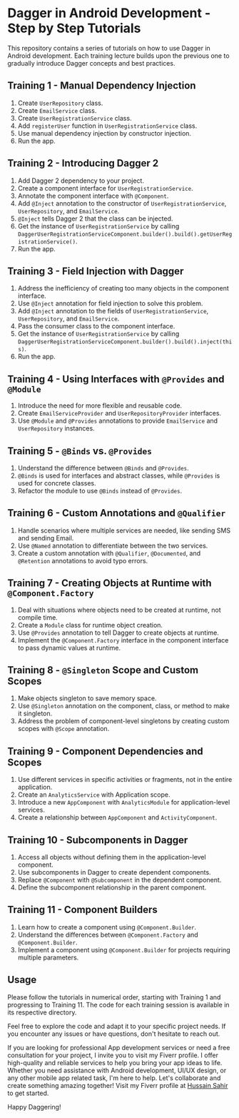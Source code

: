 <!DOCTYPE html>
<html>
<body>
    <h1>Dagger in Android Development - Step by Step Tutorials</h1>
    <p>This repository contains a series of tutorials on how to use Dagger in Android development. Each training lecture builds upon the previous one to gradually introduce Dagger concepts and best practices.</p>
    <h2>Training 1 - Manual Dependency Injection</h2>
    <ol>
        <li>Create <code>UserRepository</code> class.</li>
        <li>Create <code>EmailService</code> class.</li>
        <li>Create <code>UserRegistrationService</code> class.</li>
        <li>Add <code>registerUser</code> function in <code>UserRegistrationService</code> class.</li>
        <li>Use manual dependency injection by constructor injection.</li>
        <li>Run the app.</li>
    </ol>
    <h2>Training 2 - Introducing Dagger 2</h2>
    <ol>
        <li>Add Dagger 2 dependency to your project.</li>
        <li>Create a component interface for <code>UserRegistrationService</code>.</li>
        <li>Annotate the component interface with <code>@Component</code>.</li>
        <li>Add <code>@Inject</code> annotation to the constructor of <code>UserRegistrationService</code>, <code>UserRepository</code>, and <code>EmailService</code>.</li>
        <li><code>@Inject</code> tells Dagger 2 that the class can be injected.</li>
        <li>Get the instance of <code>UserRegistrationService</code> by calling <code>DaggerUserRegistrationServiceComponent.builder().build().getUserRegistrationService()</code>.</li>
        <li>Run the app.</li>
    </ol>
    <h2>Training 3 - Field Injection with Dagger</h2>
    <ol>
        <li>Address the inefficiency of creating too many objects in the component interface.</li>
        <li>Use <code>@Inject</code> annotation for field injection to solve this problem.</li>
        <li>Add <code>@Inject</code> annotation to the fields of <code>UserRegistrationService</code>, <code>UserRepository</code>, and <code>EmailService</code>.</li>
        <li>Pass the consumer class to the component interface.</li>
        <li>Get the instance of <code>UserRegistrationService</code> by calling <code>DaggerUserRegistrationServiceComponent.builder().build().inject(this)</code>.</li>
        <li>Run the app.</li>
    </ol>
    <h2>Training 4 - Using Interfaces with <code>@Provides</code> and <code>@Module</code></h2>
    <ol>
        <li>Introduce the need for more flexible and reusable code.</li>
        <li>Create <code>EmailServiceProvider</code> and <code>UserRepositoryProvider</code> interfaces.</li>
        <li>Use <code>@Module</code> and <code>@Provides</code> annotations to provide <code>EmailService</code> and <code>UserRepository</code> instances.</li>
    </ol>
    <h2>Training 5 - <code>@Binds</code> vs. <code>@Provides</code></h2>
    <ol>
        <li>Understand the difference between <code>@Binds</code> and <code>@Provides</code>.</li>
        <li><code>@Binds</code> is used for interfaces and abstract classes, while <code>@Provides</code> is used for concrete classes.</li>
        <li>Refactor the module to use <code>@Binds</code> instead of <code>@Provides</code>.</li>
    </ol>
    <h2>Training 6 - Custom Annotations and <code>@Qualifier</code></h2>
    <ol>
        <li>Handle scenarios where multiple services are needed, like sending SMS and sending Email.</li>
        <li>Use <code>@Named</code> annotation to differentiate between the two services.</li>
        <li>Create a custom annotation with <code>@Qualifier</code>, <code>@Documented</code>, and <code>@Retention</code> annotations to avoid typo errors.</li>
    </ol>
    <h2>Training 7 - Creating Objects at Runtime with <code>@Component.Factory</code></h2>
    <ol>
        <li>Deal with situations where objects need to be created at runtime, not compile time.</li>
        <li>Create a <code>Module</code> class for runtime object creation.</li>
        <li>Use <code>@Provides</code> annotation to tell Dagger to create objects at runtime.</li>
        <li>Implement the <code>@Component.Factory</code> interface in the component interface to pass dynamic values at runtime.</li>
    </ol>
    <h2>Training 8 - <code>@Singleton</code> Scope and Custom Scopes</h2>
    <ol>
        <li>Make objects singleton to save memory space.</li>
        <li>Use <code>@Singleton</code> annotation on the component, class, or method to make it singleton.</li>
        <li>Address the problem of component-level singletons by creating custom scopes with <code>@Scope</code> annotation.</li>
    </ol>
    <h2>Training 9 - Component Dependencies and Scopes</h2>
    <ol>
        <li>Use different services in specific activities or fragments, not in the entire application.</li>
        <li>Create an <code>AnalyticsService</code> with Application scope.</li>
        <li>Introduce a new <code>AppComponent</code> with <code>AnalyticsModule</code> for application-level services.</li>
        <li>Create a relationship between <code>AppComponent</code> and <code>ActivityComponent</code>.</li>
    </ol>
    <h2>Training 10 - Subcomponents in Dagger</h2>
    <ol>
        <li>Access all objects without defining them in the application-level component.</li>
        <li>Use subcomponents in Dagger to create dependent components.</li>
        <li>Replace <code>@Component</code> with <code>@Subcomponent</code> in the dependent component.</li>
        <li>Define the subcomponent relationship in the parent component.</li>
    </ol>
    <h2>Training 11 - Component Builders</h2>
    <ol>
        <li>Learn how to create a component using <code>@Component.Builder</code>.</li>
        <li>Understand the differences between <code>@Component.Factory</code> and <code>@Component.Builder</code>.</li>
        <li>Implement a component using <code>@Component.Builder</code> for projects requiring multiple parameters.</li>
    </ol>
    <h2>Usage</h2>
    <p>Please follow the tutorials in numerical order, starting with Training 1 and progressing to Training 11. The code for each training session is available in its respective directory.</p>
    <p>Feel free to explore the code and adapt it to your specific project needs. If you encounter any issues or have questions, don't hesitate to reach out.</p>
    <p>If you are looking for professional App development services or need a free consultation for your project, I invite you to visit my Fiverr profile. I offer high-quality and reliable services to help you bring your app ideas to life. Whether you need assistance with Android development, UI/UX design, or any other mobile app related task, I'm here to help. Let's collaborate and create something amazing together! Visit my Fiverr profile at <a href="https://www.fiverr.com/s/ZG6WR4">Hussain Sahir</a> to get started.</p>
    <p>Happy Daggering!</p>
</body>
</html>
